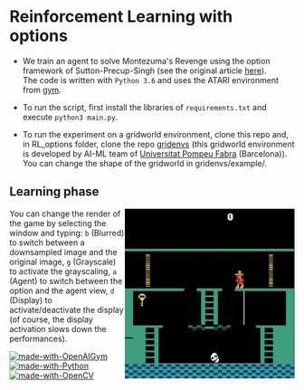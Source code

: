 # Reinforcement Learning with options 

- We train an agent to solve Montezuma's Revenge using the option framework of 
Sutton-Precup-Singh (see the original article [here](http://www-anw.cs.umass.edu/~barto/courses/cs687/Sutton-Precup-Singh-AIJ99.pdf)).  
The code is written with `Python 3.6` and uses the ATARI environment from [gym](https://github.com/openai/gym). 

- To run the script, first install the libraries of `requirements.txt` and execute `python3 main.py`.

- To run the experiment on a gridworld environment, clone this repo and, in RL_options folder, clone the repo [gridenvs](https://github.com/aig-upf/gridenvs) 
(this gridworld environment is developed by AI-ML team of [Universitat Pompeu Fabra](https://www.upf.edu/web/ai-ml) (Barcelona)).
You can change the shape of the gridworld in gridenvs/example/.

## Learning phase

<img  src="/animations/learning_phase.gif" width="300" height="300" align="right" />
                                                                    
You can change the render of the game by selecting the window and typing: `b` (Blurred) to switch between a downsampled image and the original image, `g` (Grayscale) to activate the grayscaling, `a` (Agent) to switch between the option and the agent view, `d` (Display) to activate/deactivate the display (of course, the display activation slows down the performances).


[![made-with-OpenAIGym](https://img.shields.io/badge/Made%20with-OpenAI%20Gym-1f425f.svg)](https://gym.openai.com/)
[![made-with-Python](https://img.shields.io/badge/Made%20with-Python-1f425f.svg)](https://www.python.org/)
[![made-with-OpenCV](https://img.shields.io/badge/Made%20with-OpenCV-1f425f.svg)](https://opencv.org/)
